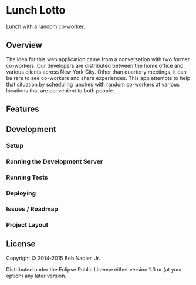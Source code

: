 # Lunch Lotto
Lunch with a random co-worker.

## Overview
The idea for this web application came from a conversation with two former
co-workers. Our developers are distributed between the home office and various
clients across New York City. Other than quarterly meetings, it can be rare to
see co-workers and share experiences. This app attempts to help that situation
by scheduling lunches with random co-workers at various locations that are
convenient to both people.

## Features

## Development
### Setup
### Running the Development Server
### Running Tests
### Deploying
### Issues / Roadmap
### Project Layout

## License

Copyright © 2014-2015 Bob Nadler, Jr.

Distributed under the Eclipse Public License either version 1.0 or (at your
option) any later version.
